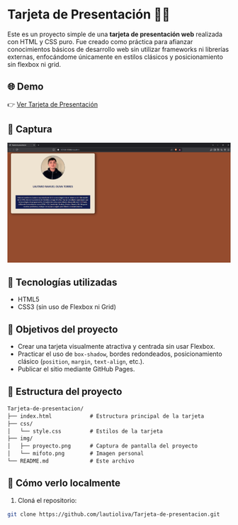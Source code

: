 # Tarjeta de Presentación 🪪💼

Este es un proyecto simple de una **tarjeta de presentación web** realizada con HTML y CSS puro. Fue creado como práctica para afianzar conocimientos básicos de desarrollo web sin utilizar frameworks ni librerías externas, enfocándome únicamente en estilos clásicos y posicionamiento sin flexbox ni grid.

## 🌐 Demo

👉 [Ver Tarjeta de Presentación](https://lautioliva.github.io/Tarjeta-de-presentacion/)

## 📸 Captura

![Tarjeta de Presentación](./img/presentacion.png) 

## 🧰 Tecnologías utilizadas

- HTML5
- CSS3 (sin uso de Flexbox ni Grid)

## 🎯 Objetivos del proyecto

- Crear una tarjeta visualmente atractiva y centrada sin usar Flexbox.
- Practicar el uso de `box-shadow`, bordes redondeados, posicionamiento clásico (`position`, `margin`, `text-align`, etc.).
- Publicar el sitio mediante GitHub Pages.

## 📂 Estructura del proyecto

```txt
Tarjeta-de-presentacion/
├── index.html            # Estructura principal de la tarjeta
├── css/
│   └── style.css         # Estilos de la tarjeta
├── img/
│   ├── proyecto.png      # Captura de pantalla del proyecto
│   └── mifoto.png        # Imagen personal
└── README.md             # Este archivo
```


## 🚀 Cómo verlo localmente

1. Cloná el repositorio:

```bash
git clone https://github.com/lautioliva/Tarjeta-de-presentacion.git


